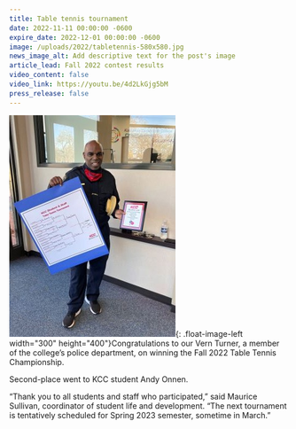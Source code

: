 ```yaml
---
title: Table tennis tournament
date: 2022-11-11 00:00:00 -0600
expire_date: 2022-12-01 00:00:00 -0600
image: /uploads/2022/tabletennis-580x580.jpg
news_image_alt: Add descriptive text for the post's image
article_lead: Fall 2022 contest results
video_content: false
video_link: https://youtu.be/4d2LkGjg5bM
press_release: false
---
```

![](/uploads/2022/tabletennis-300x400.jpg){: .float-image-left width="300" height="400"}Congratulations to our Vern Turner, a member of the college’s police department, on winning the Fall 2022 Table Tennis Championship.

Second-place went to KCC student Andy Onnen.

“Thank you to all students and staff who participated,” said Maurice Sullivan, coordinator of student life and development. “The next tournament is tentatively scheduled for Spring 2023 semester, sometime in March.”
